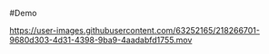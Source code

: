 #Demo



https://user-images.githubusercontent.com/63252165/218266701-9680d303-4d31-4398-9ba9-4aadabfd1755.mov

